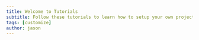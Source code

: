 ```yaml
---
title: Welcome to Tutorials
subtitle: Follow these tutorials to learn how to setup your own project and get a basic game working.
tags: [customize]
author: jason
---
```

